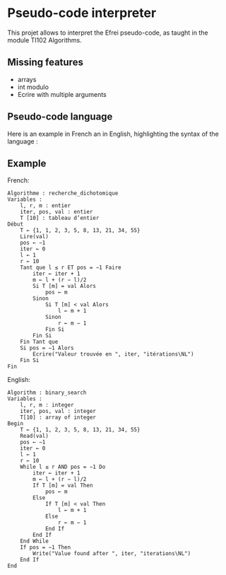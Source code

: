 # Pseudo-code interpreter
This projet allows to interpret the Efrei pseudo-code, as taught in the module TI102 Algorithms.

## Missing features
- arrays
- int modulo
- Ecrire with multiple arguments
 
## Pseudo-code language
Here is an example in French an in English, highlighting the syntax of the language :

## Example

French:
```
Algorithme : recherche_dichotomique
Variables :
    l, r, m : entier
    iter, pos, val : entier
    T [10] : tableau d’entier
Début
    T ← {1, 1, 2, 3, 5, 8, 13, 21, 34, 55}
    Lire(val)
    pos ← −1
    iter ← 0
    l ← 1
    r ← 10
    Tant que l ≤ r ET pos = −1 Faire
        iter ← iter + 1
        m ← l + (r − l)/2
        Si T [m] = val Alors
            pos ← m
        Sinon
            Si T [m] < val Alors
                l ← m + 1
            Sinon
                r ← m − 1
            Fin Si
        Fin Si
    Fin Tant que
    Si pos = −1 Alors
        Ecrire("Valeur trouvée en ", iter, "itérations\NL")
    Fin Si
Fin
```

English:
```
Algorithm : binary_search
Variables :
    l, r, m : integer
    iter, pos, val : integer
    T[10] : array of integer
Begin
    T ← {1, 1, 2, 3, 5, 8, 13, 21, 34, 55}
    Read(val)
    pos ← −1
    iter ← 0
    l ← 1
    r ← 10
    While l ≤ r AND pos = −1 Do
        iter ← iter + 1
        m ← l + (r − l)/2
        If T [m] = val Then
            pos ← m
        Else
            If T [m] < val Then
                l ← m + 1
            Else
                r ← m − 1
            End If
        End If
    End While
    If pos = −1 Then
        Write("Value found after ", iter, "iterations\NL")
    End If
End
```